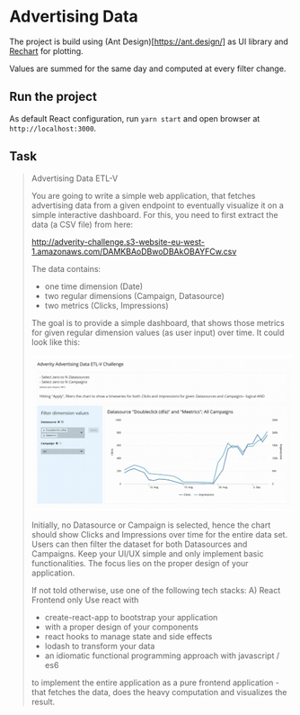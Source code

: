 # Advertising Data

The project is build using (Ant Design)[https://ant.design/] as UI library and [Rechart](https://recharts.org) for plotting.

Values are summed for the same day and computed at every filter change.

## Run the project

As default React configuration, run `yarn start` and open browser at `http://localhost:3000`. 

## Task

> Advertising Data ETL-V
> 
> You are going to write a simple web application, that fetches advertising data from a given endpoint
> to eventually visualize it on a simple interactive dashboard.
> For this, you need to first extract the data (a CSV file) from here:
> 
> http://adverity-challenge.s3-website-eu-west-1.amazonaws.com/DAMKBAoDBwoDBAkOBAYFCw.csv
>
> The data contains:
> 
> - one time dimension (Date)
> - two regular dimensions (Campaign, Datasource)
> - two metrics (Clicks, Impressions)
>
> The goal is to provide a simple dashboard, that shows those metrics for given regular dimension
> values (as user input) over time. It could look like this:
> 
> ![](preview.png)
>
> Initially, no Datasource or Campaign is selected, hence the chart should show Clicks and
> Impressions over time for the entire data set. Users can then filter the dataset for both Datasources
> and Campaigns.
> Keep your UI/UX simple and only implement basic functionalities. The focus lies on the proper
> design of your application.
> 
> If not told otherwise, use one of the following tech stacks:
> A) React Frontend only
> Use react with
> - create-react-app to bootstrap your application
> - with a proper design of your components
> - react hooks to manage state and side effects
> - lodash to transform your data
> - an idiomatic functional programming approach with javascript / es6
>
> to implement the entire application as a pure frontend application - that fetches the data, does the
> heavy computation and visualizes the result.